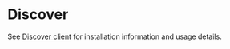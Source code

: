 # Discover

See [Discover client](https://github.com/Aiannn/discover_client) for installation information and usage details.

